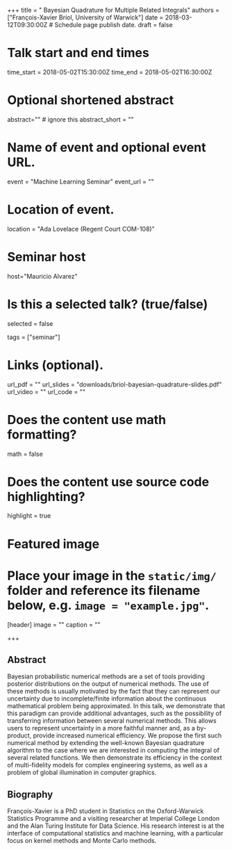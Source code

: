 +++
title = " Bayesian Quadrature for Multiple Related Integrals"
authors = ["François-Xavier Briol, University of Warwick"]
date = 2018-03-12T09:30:00Z  # Schedule page publish date.
draft = false

# Talk start and end times
time_start = 2018-05-02T15:30:00Z
time_end = 2018-05-02T16:30:00Z

# Optional shortened abstract
abstract="" # ignore this
abstract_short = ""

# Name of event and optional event URL.
event = "Machine Learning Seminar"
event_url = ""

# Location of event.
location = "Ada Lovelace (Regent Court COM-108)"

# Seminar host
host="Mauricio Alvarez"

# Is this a selected talk? (true/false)
selected = false

tags = ["seminar"]

# Links (optional).
url_pdf = ""
url_slides = "downloads/briol-bayesian-quadrature-slides.pdf"
url_video = ""
url_code = ""

# Does the content use math formatting?
math = false

# Does the content use source code highlighting?
highlight = true

# Featured image
# Place your image in the `static/img/` folder and reference its filename below, e.g. `image = "example.jpg"`.
[header]
image = ""
caption = ""

+++

## Abstract

Bayesian probabilistic numerical methods are a set of tools providing posterior distributions on the output of numerical methods. The use of these methods is usually motivated by the fact that they can represent our uncertainty due to incomplete/finite information about the continuous mathematical problem being approximated. In this talk, we demonstrate that this paradigm can provide additional advantages, such as the possibility of transferring information between several numerical methods. This allows users to represent uncertainty in a more faithful manner and, as a by-product, provide increased numerical efficiency. We propose the first such numerical method by extending the well-known Bayesian quadrature algorithm to the case where we are interested in computing the integral of several related functions. We then demonstrate its efficiency in the context of multi-fidelity models for complex engineering systems, as well as a problem of global illumination in computer graphics.

## Biography

François-Xavier is a PhD student in Statistics on the Oxford-Warwick Statistics Programme and a visiting researcher at Imperial College London and the Alan Turing Institute for Data Science. His research interest is at the interface of computational statistics and machine learning, with a particular focus on kernel methods and Monte Carlo methods.
